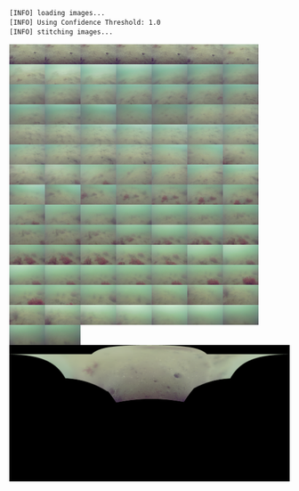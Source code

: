 ```bash
[INFO] loading images...
[INFO] Using Confidence Threshold: 1.0
[INFO] stitching images...
```
<img src='../../images/a_0059/005900.jpg' width='64px' align='left' />
<img src='../../images/a_0059/005901.jpg' width='64px' align='left' />
<img src='../../images/a_0059/005902.jpg' width='64px' align='left' />
<img src='../../images/a_0059/005903.jpg' width='64px' align='left' />
<img src='../../images/a_0059/005904.jpg' width='64px' align='left' />
<img src='../../images/a_0059/005905.jpg' width='64px' align='left' />
<img src='../../images/a_0059/005906.jpg' width='64px' align='left' />
<img src='../../images/a_0059/005907.jpg' width='64px' align='left' />
<img src='../../images/a_0059/005908.jpg' width='64px' align='left' />
<img src='../../images/a_0059/005909.jpg' width='64px' align='left' />
<img src='../../images/a_0059/005910.jpg' width='64px' align='left' />
<img src='../../images/a_0059/005911.jpg' width='64px' align='left' />
<img src='../../images/a_0059/005912.jpg' width='64px' align='left' />
<img src='../../images/a_0059/005913.jpg' width='64px' align='left' />
<img src='../../images/a_0059/005914.jpg' width='64px' align='left' />
<img src='../../images/a_0059/005915.jpg' width='64px' align='left' />
<img src='../../images/a_0059/005916.jpg' width='64px' align='left' />
<img src='../../images/a_0059/005917.jpg' width='64px' align='left' />
<img src='../../images/a_0059/005918.jpg' width='64px' align='left' />
<img src='../../images/a_0059/005919.jpg' width='64px' align='left' />
<img src='../../images/a_0059/005920.jpg' width='64px' align='left' />
<img src='../../images/a_0059/005921.jpg' width='64px' align='left' />
<img src='../../images/a_0059/005922.jpg' width='64px' align='left' />
<img src='../../images/a_0059/005923.jpg' width='64px' align='left' />
<img src='../../images/a_0059/005924.jpg' width='64px' align='left' />
<img src='../../images/a_0059/005925.jpg' width='64px' align='left' />
<img src='../../images/a_0059/005926.jpg' width='64px' align='left' />
<img src='../../images/a_0059/005927.jpg' width='64px' align='left' />
<img src='../../images/a_0059/005928.jpg' width='64px' align='left' />
<img src='../../images/a_0059/005929.jpg' width='64px' align='left' />
<img src='../../images/a_0059/005930.jpg' width='64px' align='left' />
<img src='../../images/a_0059/005931.jpg' width='64px' align='left' />
<img src='../../images/a_0059/005932.jpg' width='64px' align='left' />
<img src='../../images/a_0059/005933.jpg' width='64px' align='left' />
<img src='../../images/a_0059/005934.jpg' width='64px' align='left' />
<img src='../../images/a_0059/005935.jpg' width='64px' align='left' />
<img src='../../images/a_0059/005936.jpg' width='64px' align='left' />
<img src='../../images/a_0059/005937.jpg' width='64px' align='left' />
<img src='../../images/a_0059/005938.jpg' width='64px' align='left' />
<img src='../../images/a_0059/005939.jpg' width='64px' align='left' />
<img src='../../images/a_0059/005940.jpg' width='64px' align='left' />
<img src='../../images/a_0059/005941.jpg' width='64px' align='left' />
<img src='../../images/a_0059/005942.jpg' width='64px' align='left' />
<img src='../../images/a_0059/005943.jpg' width='64px' align='left' />
<img src='../../images/a_0059/005944.jpg' width='64px' align='left' />
<img src='../../images/a_0059/005945.jpg' width='64px' align='left' />
<img src='../../images/a_0059/005946.jpg' width='64px' align='left' />
<img src='../../images/a_0059/005947.jpg' width='64px' align='left' />
<img src='../../images/a_0059/005948.jpg' width='64px' align='left' />
<img src='../../images/a_0059/005949.jpg' width='64px' align='left' />
<img src='../../images/a_0059/005950.jpg' width='64px' align='left' />
<img src='../../images/a_0059/005951.jpg' width='64px' align='left' />
<img src='../../images/a_0059/005952.jpg' width='64px' align='left' />
<img src='../../images/a_0059/005953.jpg' width='64px' align='left' />
<img src='../../images/a_0059/005954.jpg' width='64px' align='left' />
<img src='../../images/a_0059/005955.jpg' width='64px' align='left' />
<img src='../../images/a_0059/005956.jpg' width='64px' align='left' />
<img src='../../images/a_0059/005957.jpg' width='64px' align='left' />
<img src='../../images/a_0059/005958.jpg' width='64px' align='left' />
<img src='../../images/a_0059/005959.jpg' width='64px' align='left' />
<img src='../../images/a_0059/005960.jpg' width='64px' align='left' />
<img src='../../images/a_0059/005961.jpg' width='64px' align='left' />
<img src='../../images/a_0059/005962.jpg' width='64px' align='left' />
<img src='../../images/a_0059/005963.jpg' width='64px' align='left' />
<img src='../../images/a_0059/005964.jpg' width='64px' align='left' />
<img src='../../images/a_0059/005965.jpg' width='64px' align='left' />
<img src='../../images/a_0059/005966.jpg' width='64px' align='left' />
<img src='../../images/a_0059/005967.jpg' width='64px' align='left' />
<img src='../../images/a_0059/005968.jpg' width='64px' align='left' />
<img src='../../images/a_0059/005969.jpg' width='64px' align='left' />
<img src='../../images/a_0059/005970.jpg' width='64px' align='left' />
<img src='../../images/a_0059/005971.jpg' width='64px' align='left' />
<img src='../../images/a_0059/005972.jpg' width='64px' align='left' />
<img src='../../images/a_0059/005973.jpg' width='64px' align='left' />
<img src='../../images/a_0059/005974.jpg' width='64px' align='left' />
<img src='../../images/a_0059/005975.jpg' width='64px' align='left' />
<img src='../../images/a_0059/005976.jpg' width='64px' align='left' />
<img src='../../images/a_0059/005977.jpg' width='64px' align='left' />
<img src='../../images/a_0059/005978.jpg' width='64px' align='left' />
<img src='../../images/a_0059/005979.jpg' width='64px' align='left' />
<img src='../../images/a_0059/005980.jpg' width='64px' align='left' />
<img src='../../images/a_0059/005981.jpg' width='64px' align='left' />
<img src='../../images/a_0059/005982.jpg' width='64px' align='left' />
<img src='../../images/a_0059/005983.jpg' width='64px' align='left' />
<img src='../../images/a_0059/005984.jpg' width='64px' align='left' />
<img src='../../images/a_0059/005985.jpg' width='64px' align='left' />
<img src='../../images/a_0059/005986.jpg' width='64px' align='left' />
<img src='../../images/a_0059/005987.jpg' width='64px' align='left' />
<img src='../../images/a_0059/005988.jpg' width='64px' align='left' />
<img src='../../images/a_0059/005989.jpg' width='64px' align='left' />
<img src='../../images/a_0059/005990.jpg' width='64px' align='left' />
<img src='../../images/a_0059/005991.jpg' width='64px' align='left' />
<img src='../../images/a_0059/005992.jpg' width='64px' align='left' />
<img src='../../images/a_0059/005993.jpg' width='64px' align='left' />
<img src='../../images/a_0059/005994.jpg' width='64px' align='left' />
<img src='../../images/a_0059/005995.jpg' width='64px' align='left' />
<img src='../../images/a_0059/005996.jpg' width='64px' align='left' />
<img src='../../images/a_0059/005997.jpg' width='64px' align='left' />
<img src='../../images/a_0059/005998.jpg' width='64px' align='left' />
<img src='../../images/a_0059/005999.jpg' width='64px' align='left' />
<img src='a_0059.png' alt='stitched output for a' title='stitched' />
